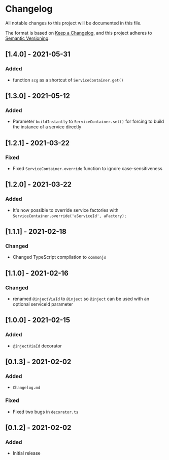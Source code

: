 # Changelog

All notable changes to this project will be documented in this file.

The format is based on [Keep a Changelog](https://keepachangelog.com/en/1.0.0/), and this project adheres
to [Semantic Versioning](https://semver.org/spec/v2.0.0.html).

## [1.4.0] - 2021-05-31

### Added

* function `scg` as a shortcut of `ServiceContainer.get()`

## [1.3.0] - 2021-05-12

### Added

* Parameter `buildInstantly` to `ServiceContainer.set()` for forcing to build the instance of a service directly

## [1.2.1] - 2021-03-22

### Fixed

* Fixed `ServiceContainer.override` function to ignore case-sensitiveness

## [1.2.0] - 2021-03-22

### Added

* It's now possible to override service factories with `ServiceContainer.override('aServiceId', aFactory);`

## [1.1.1] - 2021-02-18

### Changed

* Changed TypeScript compilation to `commonjs`

## [1.1.0] - 2021-02-16

### Changed

* renamed `@injectViaId` to `@inject` so `@inject` can be used with an optional serviceId parameter

## [1.0.0] - 2021-02-15

### Added

* `@injectViaId` decorator

## [0.1.3] - 2021-02-02

### Added

* `Changelog.md`

### Fixed

* Fixed two bugs in `decorator.ts`

## [0.1.2] - 2021-02-02

### Added

* Initial release
